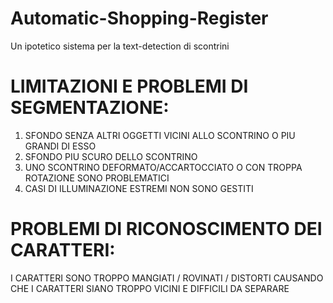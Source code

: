 # Automatic-Shopping-Register
Un ipotetico sistema per la text-detection di scontrini

# LIMITAZIONI E PROBLEMI DI SEGMENTAZIONE:
 1) SFONDO SENZA ALTRI OGGETTI VICINI ALLO SCONTRINO O PIU GRANDI DI ESSO
 2) SFONDO PIU SCURO DELLO SCONTRINO
 3) UNO SCONTRINO DEFORMATO/ACCARTOCCIATO O CON TROPPA ROTAZIONE SONO PROBLEMATICI
 4) CASI DI ILLUMINAZIONE ESTREMI NON SONO GESTITI

# PROBLEMI DI RICONOSCIMENTO DEI CARATTERI:
 I CARATTERI SONO TROPPO MANGIATI / ROVINATI / DISTORTI
 CAUSANDO CHE I CARATTERI SIANO TROPPO VICINI E DIFFICILI DA SEPARARE
